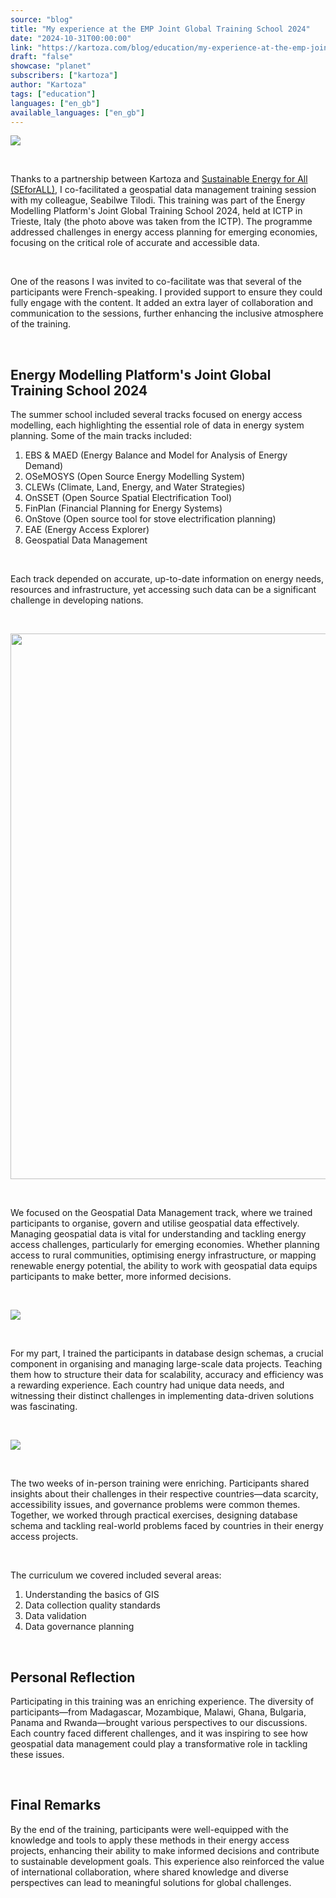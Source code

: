 ```yaml
---
source: "blog"
title: "My experience at the EMP Joint Global Training School 2024"
date: "2024-10-31T00:00:00"
link: "https://kartoza.com/blog/education/my-experience-at-the-emp-joint-global-training-school-2024"
draft: "false"
showcase: "planet"
subscribers: ["kartoza"]
author: "Kartoza"
tags: ["education"]
languages: ["en_gb"]
available_languages: ["en_gb"]
---
```


<div class="ql-editor read-mode"><p><img src="https://kartoza.com/files/77mt42H.png" /></p><p><br /></p><p>Thanks to a partnership between Kartoza and <a href="https://www.seforall.org/" rel="noopener noreferrer">Sustainable Energy for All (SEforALL)</a>, I co-facilitated a geospatial data management training session with my colleague, Seabilwe Tilodi. This training was part of the Energy Modelling Platform's Joint Global Training School 2024, held at ICTP in Trieste, Italy (the photo above was taken from the ICTP). The programme addressed challenges in energy access planning for emerging economies, focusing on the critical role of accurate and accessible data.</p><p><br /></p><p>One of the reasons I was invited to co-facilitate was that several of the participants were French-speaking. I provided support to ensure they could fully engage with the content. It added an extra layer of collaboration and communication to the sessions, further enhancing the inclusive atmosphere of the training.</p><p><br /></p><h2>Energy Modelling Platform's Joint Global Training School 2024</h2><p>The summer school included several tracks focused on energy access modelling, each highlighting the essential role of data in energy system planning. Some of the main tracks included:</p><ol><li><span class="ql-ui" contenteditable="false"></span>EBS &amp; MAED (Energy Balance and Model for Analysis of Energy Demand)</li><li><span class="ql-ui" contenteditable="false"></span>OSeMOSYS (Open Source Energy Modelling System)</li><li><span class="ql-ui" contenteditable="false"></span>CLEWs (Climate, Land, Energy, and Water Strategies)</li><li><span class="ql-ui" contenteditable="false"></span>OnSSET (Open Source Spatial Electrification Tool)</li><li><span class="ql-ui" contenteditable="false"></span>FinPlan (Financial Planning for Energy Systems)</li><li><span class="ql-ui" contenteditable="false"></span>OnStove (Open source tool for stove electrification planning)</li><li><span class="ql-ui" contenteditable="false"></span>EAE (Energy Access Explorer)</li><li><span class="ql-ui" contenteditable="false"></span>Geospatial Data Management</li></ol><p><br /></p><p>Each track depended on accurate, up-to-date information on energy needs, resources and infrastructure, yet accessing such data can be a significant challenge in developing nations.</p><p><br /></p><p><img src="https://kartoza.com/files/ltQmJWB.jpg" width="873" /></p><p><br /></p><p>We focused on the Geospatial Data Management track, where we trained participants to organise, govern and utilise geospatial data effectively. Managing geospatial data is vital for understanding and tackling energy access challenges, particularly for emerging economies. Whether planning access to rural communities, optimising energy infrastructure, or mapping renewable energy potential, the ability to work with geospatial data equips participants to make better, more informed decisions.</p><p><br /></p><p><img src="https://kartoza.com/files/mdPqRJ2.png" /></p><p><br /></p><p>For my part, I trained the participants in database design schemas, a crucial component in organising and managing large-scale data projects. Teaching them how to structure their data for scalability, accuracy and efficiency was a rewarding experience. Each country had unique data needs, and witnessing their distinct challenges in implementing data-driven solutions was fascinating.</p><p><br /></p><p><img src="https://kartoza.com/files/XcLIkTS.png" /></p><p><br /></p><p>The two weeks of in-person training were enriching. Participants shared insights about their challenges in their respective countries—data scarcity, accessibility issues, and governance problems were common themes. Together, we worked through practical exercises, designing database schema and tackling real-world problems faced by countries in their energy access projects.</p><p><br /></p><p>The curriculum we covered included several areas:</p><ol><li><span class="ql-ui" contenteditable="false"></span>Understanding the basics of GIS</li><li><span class="ql-ui" contenteditable="false"></span>Data collection quality standards</li><li><span class="ql-ui" contenteditable="false"></span>Data validation</li><li><span class="ql-ui" contenteditable="false"></span>Data governance planning</li></ol><p><br /></p><h2>Personal Reflectio<strong>n</strong></h2><p>Participating in this training was an enriching experience. The diversity of participants—from Madagascar, Mozambique, Malawi, Ghana, Bulgaria, Panama and Rwanda—brought various perspectives to our discussions. Each country faced different challenges, and it was inspiring to see how geospatial data management could play a transformative role in tackling these issues.</p><p><br /></p><h2>Final Remarks</h2><p>By the end of the training, participants were well-equipped with the knowledge and tools to apply these methods in their energy access projects, enhancing their ability to make informed decisions and contribute to sustainable development goals. This experience also reinforced the value of international collaboration, where shared knowledge and diverse perspectives can lead to meaningful solutions for global challenges.</p></div>
